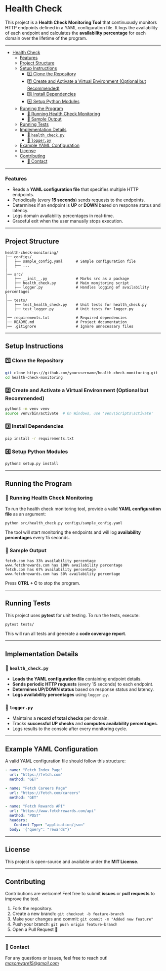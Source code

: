 # Health Check

This project is a **Health Check Monitoring Tool** that continuously monitors HTTP endpoints defined in a YAML configuration file. It logs the availability of each endpoint and calculates the **availability percentage** for each domain over the lifetime of the program.

---

- [Health Check](#health-check)
    - [Features](#features)
  - [Project Structure](#project-structure)
  - [Setup Instructions](#setup-instructions)
    - [1️⃣ Clone the Repository](#1️⃣-clone-the-repository)
    - [2️⃣ Create and Activate a Virtual Environment (Optional but Recommended)](#2️⃣-create-and-activate-a-virtual-environment-optional-but-recommended)
    - [3️⃣ Install Dependencies](#3️⃣-install-dependencies)
    - [4️⃣ Setup Python Modules](#4️⃣-setup-python-modules)
  - [Running the Program](#running-the-program)
    - [🔹 Running Health Check Monitoring](#-running-health-check-monitoring)
    - [🔹 Sample Output](#-sample-output)
  - [Running Tests](#running-tests)
  - [Implementation Details](#implementation-details)
    - [🔹 `health_check.py`](#-health_checkpy)
    - [🔹 `logger.py`](#-loggerpy)
  - [Example YAML Configuration](#example-yaml-configuration)
  - [License](#license)
  - [Contributing](#contributing)
    - [📧 Contact](#-contact)

---

### Features
- Reads a **YAML configuration file** that specifies multiple HTTP endpoints.
- Periodically (every **15 seconds**) sends requests to the endpoints.
- Determines if an endpoint is **UP** or **DOWN** based on response status and latency.
- Logs domain availability percentages in real-time.
- Graceful exit when the user manually stops execution.

---

## Project Structure

```
health-check-monitoring/
│── configs/
│   ├── sample_config.yaml      # Sample configuration file
│   ├── ...
| 
│── src/
│   ├── __init__.py             # Marks src as a package
│   ├── health_check.py         # Main monitoring script
│   ├── logger.py               # Handles logging of availability percentages
│
│── tests/
│   ├── test_health_check.py    # Unit tests for health_check.py
│   ├── test_logger.py          # Unit tests for logger.py
│
│── requirements.txt            # Required dependencies
│── README.md                   # Project documentation
│── .gitignore                  # Ignore unnecessary files
```

---

## Setup Instructions

### 1️⃣ Clone the Repository
```sh
git clone https://github.com/yourusername/health-check-monitoring.git
cd health-check-monitoring
```

### 2️⃣ Create and Activate a Virtual Environment (Optional but Recommended)
```sh
python3 -m venv venv
source venv/bin/activate  # On Windows, use 'venv\Scripts\activate'
```

### 3️⃣ Install Dependencies
```sh
pip install -r requirements.txt
```

### 4️⃣ Setup Python Modules
```sh
python3 setup.py install
```

---

## Running the Program

### 🔹 Running Health Check Monitoring
To run the health check monitoring tool, provide a valid **YAML configuration file** as an argument:
```sh
python src/health_check.py configs/sample_config.yaml
```
The tool will start monitoring the endpoints and will log **availability percentages** every 15 seconds.

### 🔹 Sample Output
```
fetch.com has 33% availability percentage
www.fetchrewards.com has 100% availability percentage
fetch.com has 67% availability percentage
www.fetchrewards.com has 50% availability percentage
```
Press **CTRL + C** to stop the program.

---

## Running Tests
This project uses **pytest** for unit testing. To run the tests, execute:
```sh
pytest tests/
```
This will run all tests and generate a **code coverage report**.

---

## Implementation Details

### 🔹 `health_check.py`
- **Loads the YAML configuration file** containing endpoint details.
- **Sends periodic HTTP requests** (every 15 seconds) to each endpoint.
- **Determines UP/DOWN status** based on response status and latency.
- **Logs availability percentages** using `logger.py`.

### 🔹 `logger.py`
- Maintains a **record of total checks** per domain.
- Tracks **successful UP checks** and **computes availability percentages**.
- Logs results to the console after every monitoring cycle.

---

## Example YAML Configuration
A valid YAML configuration file should follow this structure:
```yaml
- name: "Fetch Index Page"
  url: "https://fetch.com"
  method: "GET"

- name: "Fetch Careers Page"
  url: "https://fetch.com/careers"
  method: "GET"

- name: "Fetch Rewards API"
  url: "https://www.fetchrewards.com/api"
  method: "POST"
  headers:
    Content-Type: "application/json"
  body: '{"query": "rewards"}'
```

---

## License
This project is open-source and available under the **MIT License**.

---

## Contributing
Contributions are welcome! Feel free to submit **issues** or **pull requests** to improve the tool.

1. Fork the repository.
2. Create a new branch: `git checkout -b feature-branch`
3. Make your changes and commit: `git commit -m "Added new feature"`
4. Push your branch: `git push origin feature-branch`
5. Open a Pull Request 🚀

---

### 📧 Contact
For any questions or issues, feel free to reach out!
*masonware15@gmail.com*
